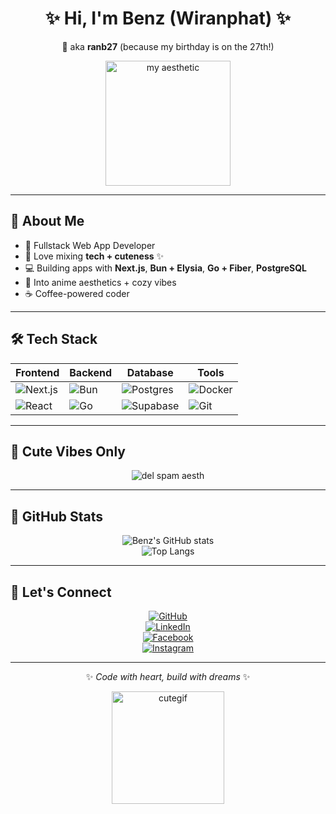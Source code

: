 <!-- Profile Banner -->
<div align="center">

# ✨ Hi, I'm **Benz** (Wiranphat) ✨  
💖 aka **ranb27** (because my birthday is on the 27th!)  

<img src="https://github.com/user-attachments/assets/02769e45-bc69-415b-9266-13c45c8ef441" width="200" alt="my aesthetic" />

</div>

---

## 🌸 About Me
- 🎀 Fullstack Web App Developer  
- 🌈 Love mixing **tech + cuteness** ✨  
- 💻 Building apps with **Next.js**, **Bun + Elysia**, **Go + Fiber**, **PostgreSQL**  
- 🐰 Into anime aesthetics + cozy vibes  
- ☕ Coffee-powered coder  

---

## 🛠️ Tech Stack

<div align="center">

| Frontend | Backend | Database | Tools |
|----------|---------|----------|-------|
| ![Next.js](https://skillicons.dev/icons?i=nextjs) | ![Bun](https://skillicons.dev/icons?i=bun) | ![Postgres](https://skillicons.dev/icons?i=postgres) | ![Docker](https://skillicons.dev/icons?i=docker) |
| ![React](https://skillicons.dev/icons?i=react) | ![Go](https://skillicons.dev/icons?i=go) | ![Supabase](https://skillicons.dev/icons?i=supabase) | ![Git](https://skillicons.dev/icons?i=git) |

</div>

---

## 🌟 Cute Vibes Only
<div align="center">
  <img src="https://github.com/user-attachments/assets/952cab2b-49f2-40d3-85d0-aa9059b103e1" alt="del spam aesth" />
</div>

---

## 🐾 GitHub Stats

<div align="center">

![Benz's GitHub stats](https://github-readme-stats.vercel.app/api?username=ranb27&show_icons=true&theme=tokyonight&hide_border=true)  
![Top Langs](https://github-readme-stats.vercel.app/api/top-langs/?username=ranb27&layout=compact&theme=tokyonight&hide_border=true)

</div>

---

## 💌 Let's Connect  
<div align="center">

[![GitHub](https://img.shields.io/badge/-GitHub-181717?logo=github&logoColor=fff&style=for-the-badge)](https://github.com/ranb27)  
[![LinkedIn](https://img.shields.io/badge/-LinkedIn-0077B5?logo=linkedin&logoColor=fff&style=for-the-badge)](https://www.linkedin.com/in/wiranphat-moolmee-509535304)  
[![Facebook](https://img.shields.io/badge/-Facebook-1877F2?logo=facebook&logoColor=fff&style=for-the-badge)](https://www.facebook.com/benz.moolmee.2025/)  
[![Instagram](https://img.shields.io/badge/-Instagram-E4405F?logo=instagram&logoColor=fff&style=for-the-badge)](https://www.instagram.com/bwrp.m/)  

</div>

---

<div align="center">

✨ _Code with heart, build with dreams_ ✨  

<img src="https://github.com/user-attachments/assets/50e449b8-f088-45a7-85ab-ca75db979a7d" width="180" alt="cutegif" />
</div>
